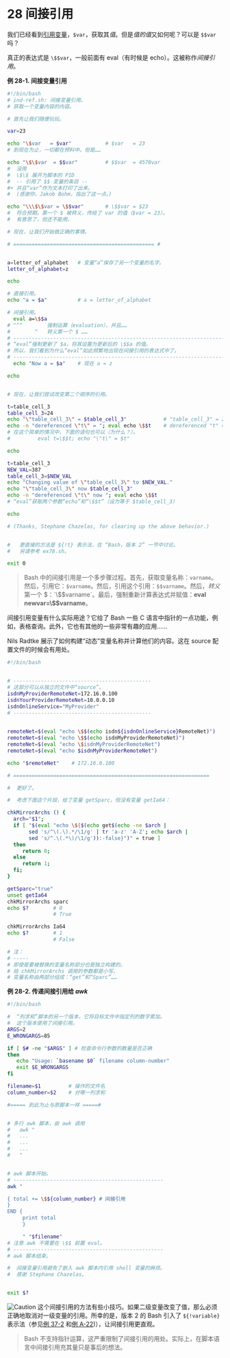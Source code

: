 # 28 间接引用

我们已经看到[引用变量](https://www.tldp.org/LDP/abs/html/varsubn.html)，`$var`，获取其*值*。但是*值的值*又如何呢？可以是 `$$var` 吗？

真正的表达式是 `\$$var`，一般前面有 eval（有时候是 echo）。这被称作*间接引用*。

**例 28-1. 间接变量引用**

```bash
#!/bin/bash
# ind-ref.sh: 间接变量引用。
# 获取一个变量内容的内容。

# 首先让我们随便玩玩。

var=23

echo "\$var   = $var"           # $var   = 23
# 到现在为止，一切都在预料中。但是……

echo "\$\$var  = $$var"         # $$var  = 4570var
#  没用
#  \$\$ 展开为脚本的 PID
#  -- 引用了 $$ 变量的条目 --
#+ 并且“var”作为文本打印了出来。
#  (感谢你，Jakob Bohm，指出了这一点。)

echo "\\\$\$var = \$$var"       # \$$var = $23
#  符合预期。第一个 $ 被转义，传给了 var 的值（$var = 23）。
#  有意思了，但还不能用。

# 现在，让我们开始做正确的事情。

# ============================================== #


a=letter_of_alphabet   # 变量“a”保存了另一个变量的名字。
letter_of_alphabet=z

echo

# 直接引用。
echo "a = $a"          # a = letter_of_alphabet

# 间接引用。
  eval a=\$$a
# ^^^        强制运算（evaluation），并且……
#        ^   转义第一个 $ ……
# ------------------------------------------------------------------------
# “eval”强制更新了 $a，将其设置为更新后的 \$$a 的值。
# 所以，我们看到为什么“eval”如此频繁地出现在间接引用的表达式中了。
# ------------------------------------------------------------------------
  echo "Now a = $a"    # 现在 a = z

echo


# 现在，让我们尝试改变第二个顺序的引用。

t=table_cell_3
table_cell_3=24
echo "\"table_cell_3\" = $table_cell_3"            # "table_cell_3" = 24
echo -n "dereferenced \"t\" = "; eval echo \$$t    # dereferenced "t" = 24
# 在这个简单的情况中，下面的语句也可以（为什么？）。
#         eval t=\$$t; echo "\"t\" = $t"

echo

t=table_cell_3
NEW_VAL=387
table_cell_3=$NEW_VAL
echo "Changing value of \"table_cell_3\" to $NEW_VAL."
echo "\"table_cell_3\" now $table_cell_3"
echo -n "dereferenced \"t\" now "; eval echo \$$t
# “eval”获取两个参数“echo”和“\$$t”（设为等于 $table_cell_3）

echo

# (Thanks, Stephane Chazelas, for clearing up the above behavior.)


#   更直接的方法是 ${!t} 表示法，在 “Bash，版本 2” 一节中讨论。
#   另请参考 ex78.sh。

exit 0
```

> Bash 中的间接引用是一个多步骤过程。首先，获取变量名称：`varname`。然后，引用它：`$varname`。然后，引用这个引用：`$$varname`。然后，*转义*第一个 $：`\$$varname`。最后，强制重新计算表达式并赋值：**eval newvar=\\$$varname**。

间接引用变量有什么实际用途？它给了 Bash 一些 C 语言中指针的一点功能，例如，表格查询。此外，它也有其他的一些非常有趣的应用……

Nils Radtke 展示了如何构建“动态”变量名称并计算他们的内容。这在 source 配置文件的时候会有用处。

```bash
#!/bin/bash


# ---------------------------------------------
# 这部分可以从独立的文件中“source”。
isdnMyProviderRemoteNet=172.16.0.100
isdnYourProviderRemoteNet=10.0.0.10
isdnOnlineService="MyProvider"
# ---------------------------------------------
      

remoteNet=$(eval "echo \$$(echo isdn${isdnOnlineService}RemoteNet)")
remoteNet=$(eval "echo \$$(echo isdnMyProviderRemoteNet)")
remoteNet=$(eval "echo \$isdnMyProviderRemoteNet")
remoteNet=$(eval "echo $isdnMyProviderRemoteNet")

echo "$remoteNet"    # 172.16.0.100

# ================================================================

#  更好了。

#  考虑下面这个片段，给了变量 getSparc，但没有变量 getIa64：

chkMirrorArchs () { 
  arch="$1";
  if [ "$(eval "echo \${$(echo get$(echo -ne $arch |
       sed 's/^\(.\).*/\1/g' | tr 'a-z' 'A-Z'; echo $arch |
       sed 's/^.\(.*\)/\1/g')):-false}")" = true ]
  then
     return 0;
  else
     return 1;
  fi;
}

getSparc="true"
unset getIa64
chkMirrorArchs sparc
echo $?        # 0
               # True

chkMirrorArchs Ia64
echo $?        # 1
               # False

# 注：
# -----
# 即使是要被替换的变量名称部分也是独立构建的。
# 给 chkMirrorArchs 调用的参数都是小写。
# 变量名称由两部分组成：“get”和“Sparc”……
```

**例 28-2. 传递间接引用给 *awk***

```bash
#!/bin/bash

#  “列求和”脚本的另一个版本，它将目标文件中指定列的数字累加。
#  这个版本使用了间接引用。
ARGS=2
E_WRONGARGS=85

if [ $# -ne "$ARGS" ] # 检查命令行参数的数量是否正确
then
   echo "Usage: `basename $0` filename column-number"
   exit $E_WRONGARGS
fi

filename=$1         # 操作的文件名
column_number=$2    # 对哪一列求和

#===== 到此为止与原脚本一样 =====#


# 多行 awk 脚本，由 awk 调用
#   awk "
#   ...
#   ...
#   ...
#   "


# awk 脚本开始。
# -------------------------------------------------
awk "

{ total += \$${column_number} # 间接引用
}
END {
     print total
     }

     " "$filename"
# 注意 awk 不需要在 \$$ 前置 eval。
# -------------------------------------------------
# awk 脚本结束。

#  间接变量引用避免了嵌入 awk 脚本内引用 shell 变量的麻烦。
#  感谢 Stephane Chazelas。


exit $?
```

![Caution](https://www.tldp.org/LDP/abs/images/caution.gif) 这个间接引用的方法有些小技巧。如果二级变量改变了值，那么必须正确地取消对一级变量的引用。所幸的是，版本 2 的 Bash 引入了 `${!variable}` 表示法（参见[例 37-2](https://www.tldp.org/LDP/abs/html/bashver2.html#EX78) 和[例 A-22](https://www.tldp.org/LDP/abs/html/contributed-scripts.html#HASHEX2))），让间接引用更直观。

> Bash 不支持指针运算，这严重限制了间接引用的用处。实际上，在脚本语言中间接引用充其量只是事后的想法。